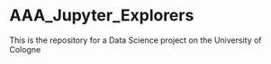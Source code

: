 # AAA_Jupyter_Explorers
This is the repository for a Data Science project on the University of Cologne
